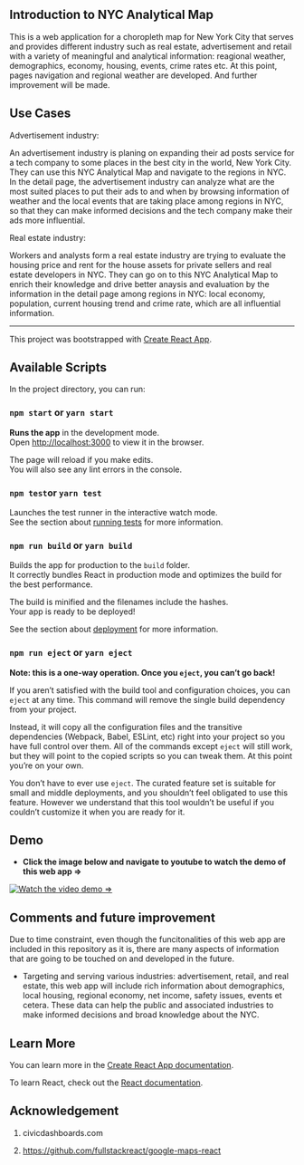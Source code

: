 ## Introduction to NYC Analytical Map

This is a web application for a choropleth map for New York City that serves and provides different industry such as real estate, advertisement and retail with a variety of meaningful and analytical information: reagional weather, demographics, economy, housing, events, crime rates etc. At this point, pages navigation and regional weather are developed. And further improvement will be made.

## Use Cases

Advertisement industry:

An advertisement industry is planing on expanding their ad posts service for a tech company to some places in the best city in the world, New York City. They can use this NYC Analytical Map and navigate to the regions in NYC. In the detail page, the advertisement industry can analyze what are the most suited places to put their ads to and when by browsing information of weather and the local events that are taking place among regions in NYC, so that they can make informed decisions and the tech company make their ads more influential.

Real estate industry:

Workers and analysts form a real estate industry are trying to evaluate the housing price and rent for the house assets for private sellers and real estate developers in NYC. They can go on to this NYC Analytical Map to enrich their knowledge and drive better anaysis and evaluation by the information in the detail page among regions in NYC: local economy, population, current housing trend and crime rate, which are all influential information.

--------

This project was bootstrapped with [Create React App](https://github.com/facebook/create-react-app).

## Available Scripts

In the project directory, you can run:

### `npm start` or `yarn start`

<b>Runs the app</b> in the development mode.<br>
Open [http://localhost:3000](http://localhost:3000) to view it in the browser.

The page will reload if you make edits.<br>
You will also see any lint errors in the console.

### `npm test`or `yarn test`

Launches the test runner in the interactive watch mode.<br>
See the section about [running tests](https://facebook.github.io/create-react-app/docs/running-tests) for more information.

### `npm run build` or `yarn build`

Builds the app for production to the `build` folder.<br>
It correctly bundles React in production mode and optimizes the build for the best performance.

The build is minified and the filenames include the hashes.<br>
Your app is ready to be deployed!

See the section about [deployment](https://facebook.github.io/create-react-app/docs/deployment) for more information.

### `npm run eject` or `yarn eject`

**Note: this is a one-way operation. Once you `eject`, you can’t go back!**

If you aren’t satisfied with the build tool and configuration choices, you can `eject` at any time. This command will remove the single build dependency from your project.

Instead, it will copy all the configuration files and the transitive dependencies (Webpack, Babel, ESLint, etc) right into your project so you have full control over them. All of the commands except `eject` will still work, but they will point to the copied scripts so you can tweak them. At this point you’re on your own.

You don’t have to ever use `eject`. The curated feature set is suitable for small and middle deployments, and you shouldn’t feel obligated to use this feature. However we understand that this tool wouldn’t be useful if you couldn’t customize it when you are ready for it.


## Demo

* <b>Click the image below and navigate to youtube to watch the demo of this web app =></b>

[![Watch the video demo =>](http://drive.google.com/uc?export=view&id=1yPOeYjpbUsFxure8RrPmCMUYnNC5TH-c)](https://youtu.be/7gqgz3BeSic)

## Comments and future improvement

Due to time constraint, even though the funcitonalities of this web app are included in this repository as it is, there are many aspects of information that are going to be touched on and developed in the future.

* Targeting and serving various industries: advertisement, retail, and real estate, this web app will include rich information about demographics, local housing, regional economy, net income, safety issues, events et cetera. These data can help the public and associated industries to make informed decisions and broad knowledge about the NYC.


## Learn More

You can learn more in the [Create React App documentation](https://facebook.github.io/create-react-app/docs/getting-started).

To learn React, check out the [React documentation](https://reactjs.org/).

## Acknowledgement

1. civicdashboards.com

2. https://github.com/fullstackreact/google-maps-react


